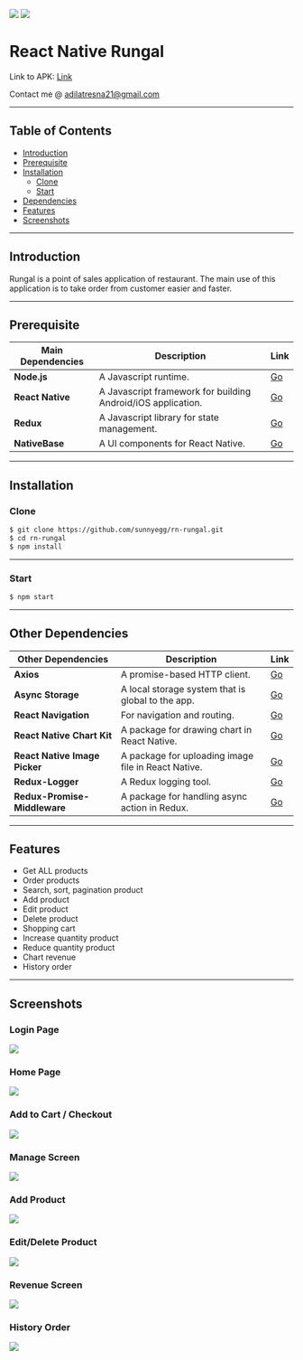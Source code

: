 ![](https://img.shields.io/badge/Dependencies-React-blue.svg)
![](https://img.shields.io/badge/Storage-Surge-sucess.svg)

# React Native Rungal

Link to APK: [Link](https://drive.google.com/open?id=150ZgYDxnO3O1G9ya8bKoKbgNZnWvIXCw)

Contact me @ adilatresna21@gmail.com 

---

## Table of Contents

- [Introduction](#introduction)
- [Prerequisite](#prerequisite)
- [Installation](#installation)
  - [Clone](#clone)
  - [Start](#start)
- [Dependencies](#other-dependencies)
- [Features](#features)
- [Screenshots](#screenshots)

---

## Introduction

Rungal is a point of sales application of restaurant. The main use of this application is to take order from customer easier and faster.

---

## Prerequisite

| **Main Dependencies** | **Description** | **Link** |
| --- | --- | --- |
| **Node.js** | A Javascript runtime. | [Go](https://nodejs.org/en/)
| **React Native** | A Javascript framework for building Android/iOS application. | [Go](https://facebook.github.io/react-native/)
| **Redux** | A Javascript library for state management. | [Go](https://redux.js.org/)
| **NativeBase** | A UI components for React Native. | [Go](https://nativebase.io/)

---

## Installation

### Clone

```bash
$ git clone https://github.com/sunnyegg/rn-rungal.git
$ cd rn-rungal
$ npm install
```

---

### Start

```bash
$ npm start
```

---

## Other Dependencies


| **Other Dependencies** | **Description** | **Link** |
| --- | --- | --- |
| **Axios** | A promise-based HTTP client. | [Go](https://github.com/axios/axios)
| **Async Storage** | A local storage system that is global to the app. | [Go](https://github.com/react-native-community/async-storage)
| **React Navigation** | For navigation and routing. | [Go](https://reactnavigation.org)
| **React Native Chart Kit** | A package for drawing chart in React Native. | [Go](https://www.npmjs.com/package/react-native-chart-kit)
| **React Native Image Picker** | A package for uploading image file in React Native. | [Go](https://github.com/react-native-community/react-native-image-picker)
| **Redux-Logger** | A Redux logging tool. | [Go](https://github.com/LogRocket/redux-logger)
| **Redux-Promise-Middleware** | A package for handling async action in Redux. | [Go](https://www.npmjs.com/package/redux-promise-middleware)

---

## Features

- Get ALL products
- Order products
- Search, sort, pagination product
- Add product
- Edit product
- Delete product
- Shopping cart
- Increase quantity product
- Reduce quantity product
- Chart revenue
- History order

---

## Screenshots

### Login Page

![](https://github.com/sunnyegg/rn-rungal/blob/master/screenshots/screenshot-1571553373846.jpg?raw=true)

### Home Page

![](https://github.com/sunnyegg/rn-rungal/blob/master/screenshots/screenshot-1571553671506.jpg?raw=true)

### Add to Cart / Checkout

![](https://github.com/sunnyegg/rn-rungal/blob/master/screenshots/screenshot-1571553680937.jpg?raw=true)

### Manage Screen

![](https://github.com/sunnyegg/rn-rungal/blob/master/screenshots/screenshot-1571553688859.jpg?raw=true)

### Add Product

![](https://github.com/sunnyegg/rn-rungal/blob/master/screenshots/screenshot-1571553702239.jpg?raw=true)

### Edit/Delete Product

![](https://github.com/sunnyegg/rn-rungal/blob/master/screenshots/screenshot-1571553712180.jpg?raw=true)

### Revenue Screen

![](https://github.com/sunnyegg/rn-rungal/blob/master/screenshots/screenshot-1571553730648.jpg?raw=true)

### History Order

![](https://github.com/sunnyegg/rn-rungal/blob/master/screenshots/screenshot-1571553739058.jpg?raw=true)
